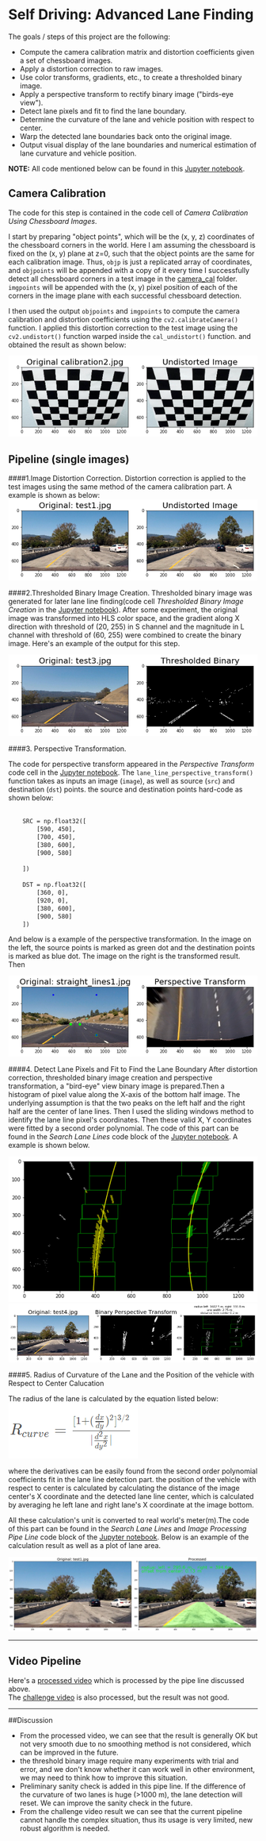 # **Self Driving: Advanced Lane Finding**

The goals / steps of this project are the following:

* Compute the camera calibration matrix and distortion coefficients given a set of chessboard images.
* Apply a distortion correction to raw images.
* Use color transforms, gradients, etc., to create a thresholded binary image.
* Apply a perspective transform to rectify binary image ("birds-eye view").
* Detect lane pixels and fit to find the lane boundary.
* Determine the curvature of the lane and vehicle position with respect to center.
* Warp the detected lane boundaries back onto the original image.
* Output visual display of the lane boundaries and numerical estimation of lane curvature and vehicle position.





**NOTE:** All code mentioned below can be found in this [Jupyter notebook](./FlowSetup.ipynb).

## Camera Calibration

The code for this step is contained in the code cell of *Camera Calibration Using Chessboard Images*. 

I start by preparing "object points", which will be the (x, y, z) coordinates of the chessboard corners in the world. Here I am assuming the chessboard is fixed on the (x, y) plane at z=0, such that the object points are the same for each calibration image.  Thus, `objp` is just a replicated array of coordinates, and `objpoints` will be appended with a copy of it every time I successfully detect all chessboard corners in a test image in the [camera_cal](./camera_cal) folder.  `imgpoints` will be appended with the (x, y) pixel position of each of the corners in the image plane with each successful chessboard detection.  

I then used the output `objpoints` and `imgpoints` to compute the camera calibration and distortion coefficients using the `cv2.calibrateCamera()` function.  I applied this distortion correction to the test image using the `cv2.undistort()` function warped inside the `cal_undistort()` function. and obtained the result as shown below: 

![camera_calibration](./output_images/camera_calibration_example.png)

## Pipeline (single images)

####1.Image Distortion Correction.
Distortion correction is applied to the test images using the same method of the camera calibration part. A example is shown as below:  
![undistorted_example](./output_images/undistorted_example.png)


####2.Thresholded Binary Image Creation.
Thresholded binary image was generated for later lane line finding(code cell *Thresholded Binary Image Creation* in the [Jupyter notebook](./FlowSetup.ipynb)). After some experiment, the original image was transformed into HLS color space, and the gradient along X direction with threshold of (20, 255) in S channel and the magnitude in L channel with threshold of (60, 255) were combined to create the binary image.   Here's an example of the output for this step.  

![binary image example](./output_images/binary_image_example.png)


####3. Perspective Transformation.

The code for perspective transform appeared in the  *Perspective Transform* code cell in the [Jupyter notebook](./FlowSetup.ipynb).  The `lane_line_perspective_transform()` function takes as inputs an image (`image`), as well as source (`src`) and destination (`dst`) points. the source and destination points hard-code as shown below:

```
  
    SRC = np.float32([
        [590, 450],
        [700, 450],
        [380, 600],
        [900, 580]

    ])

    DST = np.float32([
        [360, 0],
        [920, 0],
        [380, 600],
        [900, 580]
    ])

```

And below is a example of the perspective transformation. In the image on the left, the source points is marked as green dot and the destination points is marked as blue dot. The image on the right is the transformed result. Then  

![perspective_transformation](./output_images/perspective_transformation.png)

####4. Detect Lane Pixels and Fit to Find the Lane Boundary
After distortion correction, thresholded binary image creation and perspective transformation, a "bird-eye" view binary image is prepared.Then a histogram of pixel value along the X-axis of the bottom half image. The underlying assumption is that the two peaks on the left half and the right half are the center of lane lines. Then  I used the sliding windows method to identify the lane line pixel's coordinates. Then these valid X, Y coordinates were fitted by a second order polynomial. The code of this part can be found in the *Search Lane Lines* code block of the [Jupyter notebook](./FlowSetup.ipynb). A example is shown below.        


![fit example](./output_images/fit_example.png)
![fit example](./output_images/fit_example_2.png)



####5. Radius of Curvature of the Lane and the Position of the vehicle with Respect to Center Calucation

The radius of the lane is calculated by the equation listed below:  
![curve equation](./output_images/curve_equation.png) 

where the derivatives can be easily found from the second order polynomial coefficients fit in the lane line detection part.
the position of the vehicle with respect to center is calculated by calculating the distance of the image center's X coordinate and the detected lane line center, which is calculated by averaging he left lane and right lane's X coordinate at the image bottom.

All these calculation's unit is converted to real world's meter(m).The code of this part can be found in the *Search Lane Lines* and *Image Processing Pipe Line* code block of the [Jupyter notebook](./FlowSetup.ipynb). Below is an example of the calculation result as well as a plot of lane area. 


![post](./output_images/post.png)   



---

## Video Pipeline


Here's a [processed video](./processed_video.mp4) which is processed by the pipe line discussed above.  
The [challenge video](./processed_challenge_video.mp4) is also processed, but the result was not good. 

---

##Discussion

- From the processed video, we can see that the result is generally OK but not very smooth due to no smoothing method is not considered, which can be improved in the future.
- the threshold binary image require many experiments with trial and error, and we don't know whether it can work well in other environment, we may need to think how to improve this situation.
- Preliminary sanity check is added in this pipe line. If the difference of the curvature of two lanes is huge (>1000 m), the lane detection will reset. We can improve the sanity check in the future.
- From the challenge video result we can see that the current pipeline cannot handle the complex situation, thus its usage is very limited, new robust algorithm is needed.
 
            


